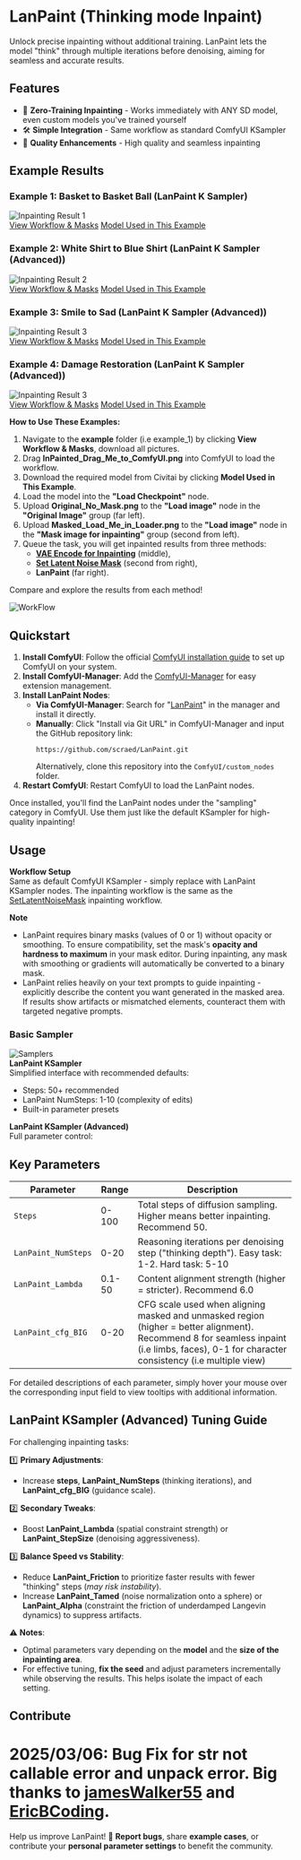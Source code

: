 # LanPaint (Thinking mode Inpaint)

Unlock precise inpainting without additional training. LanPaint lets the model "think" through multiple iterations before denoising, aiming for seamless and accurate results. 

## Features

- 🎨 **Zero-Training Inpainting** - Works immediately with ANY SD model, even custom models you've trained yourself
- 🛠️ **Simple Integration** - Same workflow as standard ComfyUI KSampler
- 🚀 **Quality Enhancements** - High quality and seamless inpainting

## Example Results

### Example 1: Basket to Basket Ball (LanPaint K Sampler)
![Inpainting Result 1](https://github.com/scraed/LanPaint/blob/master/examples/InpaintChara_04.jpg)  
[View Workflow & Masks](https://github.com/scraed/LanPaint/tree/master/examples/Example_1) 
[Model Used in This Example](https://civitai.com/models/1188071?modelVersionId=1408658) 
### Example 2: White Shirt to Blue Shirt (LanPaint K Sampler (Advanced))
![Inpainting Result 2](https://github.com/scraed/LanPaint/blob/master/examples/InpaintChara_05.jpg)  
[View Workflow & Masks](https://github.com/scraed/LanPaint/tree/master/examples/Example_2)
[Model Used in This Example](https://civitai.com/models/1188071?modelVersionId=1408658)
### Example 3: Smile to Sad (LanPaint K Sampler (Advanced))
![Inpainting Result 3](https://github.com/scraed/LanPaint/blob/master/examples/InpaintChara_06.jpg)  
[View Workflow & Masks](https://github.com/scraed/LanPaint/tree/master/examples/Example_3)
[Model Used in This Example](https://civitai.com/models/133005/juggernaut-xl)
### Example 4: Damage Restoration (LanPaint K Sampler (Advanced))
![Inpainting Result 3](https://github.com/scraed/LanPaint/blob/master/examples/InpaintChara_07.jpg)  
[View Workflow & Masks](https://github.com/scraed/LanPaint/tree/master/examples/Example_4)
[Model Used in This Example](https://civitai.com/models/133005/juggernaut-xl)

**How to Use These Examples:**  
1. Navigate to the **example** folder (i.e example_1) by clicking **View Workflow & Masks**, download all pictures.  
2. Drag **InPainted_Drag_Me_to_ComfyUI.png** into ComfyUI to load the workflow.  
3. Download the required model from Civitai by clicking **Model Used in This Example**.  
4. Load the model into the **"Load Checkpoint"** node.  
5. Upload **Original_No_Mask.png** to the **"Load image"** node in the **"Original Image"** group (far left).  
6. Upload **Masked_Load_Me_in_Loader.png** to the **"Load image"** node in the **"Mask image for inpainting"** group (second from left).  
7. Queue the task, you will get inpainted results from three methods:  
   - **[VAE Encode for Inpainting](https://comfyanonymous.github.io/ComfyUI_examples/inpaint/)** (middle),  
   - **[Set Latent Noise Mask](https://comfyui-wiki.com/en/tutorial/basic/how-to-inpaint-an-image-in-comfyui)** (second from right),  
   - **LanPaint** (far right).  

Compare and explore the results from each method!

![WorkFlow](https://github.com/scraed/LanPaint/blob/master/Example.JPG)  

## Quickstart

1. **Install ComfyUI**: Follow the official [ComfyUI installation guide](https://docs.comfy.org/get_started) to set up ComfyUI on your system.  
2. **Install ComfyUI-Manager**: Add the [ComfyUI-Manager](https://github.com/ltdrdata/ComfyUI-Manager) for easy extension management.  
3. **Install LanPaint Nodes**:  
   - **Via ComfyUI-Manager**: Search for "[LanPaint](https://registry.comfy.org/publishers/scraed/nodes/LanPaint)" in the manager and install it directly.  
   - **Manually**: Click "Install via Git URL" in ComfyUI-Manager and input the GitHub repository link:  
     ```
     https://github.com/scraed/LanPaint.git
     ```  
     Alternatively, clone this repository into the `ComfyUI/custom_nodes` folder.  
4. **Restart ComfyUI**: Restart ComfyUI to load the LanPaint nodes.  

Once installed, you'll find the LanPaint nodes under the "sampling" category in ComfyUI. Use them just like the default KSampler for high-quality inpainting!

## Usage

**Workflow Setup**  
Same as default ComfyUI KSampler - simply replace with LanPaint KSampler nodes. The inpainting workflow is the same as the [SetLatentNoiseMask](https://comfyui-wiki.com/zh/comfyui-nodes/latent/inpaint/set-latent-noise-mask) inpainting workflow.

**Note**
- LanPaint requires binary masks (values of 0 or 1) without opacity or smoothing. To ensure compatibility, set the mask's **opacity and hardness to maximum** in your mask editor. During inpainting, any mask with smoothing or gradients will automatically be converted to a binary mask.
- LanPaint relies heavily on your text prompts to guide inpainting - explicitly describe the content you want generated in the masked area. If results show artifacts or mismatched elements, counteract them with targeted negative prompts.

### Basic Sampler
![Samplers](https://github.com/scraed/LanPaint/blob/master/Nodes.JPG)  
**LanPaint KSampler**  
Simplified interface with recommended defaults:

- Steps: 50+ recommended
- LanPaint NumSteps: 1-10 (complexity of edits)
- Built-in parameter presets

**LanPaint KSampler (Advanced)**  
Full parameter control:
## Key Parameters

| Parameter | Range | Description |
|-----------|-------|-------------|
| `Steps` | 0-100 | Total steps of diffusion sampling. Higher means better inpainting. Recommend 50. |
| `LanPaint_NumSteps` | 0-20 | Reasoning iterations per denoising step ("thinking depth"). Easy task: 1-2. Hard task: 5-10 |
| `LanPaint_Lambda` | 0.1-50 | Content alignment strength (higher = stricter). Recommend 6.0 |
| `LanPaint_cfg_BIG` | 0-20 | CFG scale used when aligning masked and unmasked region (higher = better alignment). Recommend 8 for seamless inpaint (i.e limbs, faces), 0-1 for character consistency (i.e multiple view) |

For detailed descriptions of each parameter, simply hover your mouse over the corresponding input field to view tooltips with additional information.



## LanPaint KSampler (Advanced) Tuning Guide
For challenging inpainting tasks:  

1️⃣ **Primary Adjustments**:
- Increase **steps**, **LanPaint_NumSteps** (thinking iterations), and **LanPaint_cfg_BIG** (guidance scale).
  
2️⃣ **Secondary Tweaks**:  
- Boost **LanPaint_Lambda** (spatial constraint strength) or **LanPaint_StepSize** (denoising aggressiveness).
    
3️⃣ **Balance Speed vs Stability**:  
- Reduce **LanPaint_Friction** to prioritize faster results with fewer "thinking" steps (*may risk instability*).  
- Increase **LanPaint_Tamed** (noise normalization onto a sphere) or **LanPaint_Alpha** (constraint the friction of underdamped Langevin dynamics) to suppress artifacts.

⚠️ **Notes**:  
- Optimal parameters vary depending on the **model** and the **size of the inpainting area**.  
- For effective tuning, **fix the seed** and adjust parameters incrementally while observing the results. This helps isolate the impact of each setting.  

## Contribute

# 2025/03/06: Bug Fix for str not callable error and unpack error. Big thanks to [jamesWalker55](https://github.com/jamesWalker55) and [EricBCoding](https://github.com/EricBCoding).

Help us improve LanPaint! 🚀 **Report bugs**, share **example cases**, or contribute your **personal parameter settings** to benefit the community. 






